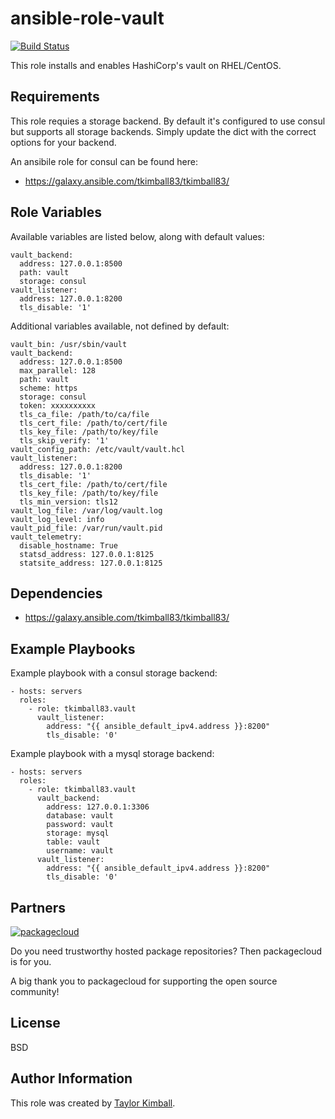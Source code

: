 # ansible-role-vault

[![Build Status](https://travis-ci.org/tkimball83/ansible-role-vault.svg?branch=master)](https://travis-ci.org/tkimball83/ansible-role-vault)

This role installs and enables HashiCorp's vault on RHEL/CentOS.

## Requirements

This role requies a storage backend.  By default it's configured
to use consul but supports all storage backends.  Simply update
the dict with the correct options for your backend.

An ansibile role for consul can be found here:

 * https://galaxy.ansible.com/tkimball83/tkimball83/

## Role Variables

Available variables are listed below, along with default values:

    vault_backend:
      address: 127.0.0.1:8500
      path: vault
      storage: consul
    vault_listener:
      address: 127.0.0.1:8200
      tls_disable: '1'

Additional variables available, not defined by default:

    vault_bin: /usr/sbin/vault
    vault_backend:
      address: 127.0.0.1:8500
      max_parallel: 128
      path: vault
      scheme: https
      storage: consul
      token: xxxxxxxxxx
      tls_ca_file: /path/to/ca/file
      tls_cert_file: /path/to/cert/file
      tls_key_file: /path/to/key/file
      tls_skip_verify: '1'
    vault_config_path: /etc/vault/vault.hcl
    vault_listener:
      address: 127.0.0.1:8200
      tls_disable: '1'
      tls_cert_file: /path/to/cert/file
      tls_key_file: /path/to/key/file
      tls_min_version: tls12
    vault_log_file: /var/log/vault.log
    vault_log_level: info
    vault_pid_file: /var/run/vault.pid
    vault_telemetry:
      disable_hostname: True
      statsd_address: 127.0.0.1:8125
      statsite_address: 127.0.0.1:8125

## Dependencies

 * https://galaxy.ansible.com/tkimball83/tkimball83/

## Example Playbooks

Example playbook with a consul storage backend:

    - hosts: servers
      roles:
        - role: tkimball83.vault
          vault_listener:
            address: "{{ ansible_default_ipv4.address }}:8200"
            tls_disable: '0'

Example playbook with a mysql storage backend:

    - hosts: servers
      roles:
        - role: tkimball83.vault
          vault_backend:
            address: 127.0.0.1:3306
            database: vault
            password: vault
            storage: mysql
            table: vault
            username: vault
          vault_listener:
            address: "{{ ansible_default_ipv4.address }}:8200"
            tls_disable: '0'

## Partners

[![packagecloud](http://dka575ofm4ao0.cloudfront.net/pages-transactional_logos/retina/10543/gKme3F4XRaC5EyKJzKsA)](https://packagecloud.io)

Do you need trustworthy hosted package repositories?  Then packagecloud is for you.

A big thank you to packagecloud for supporting the open source community!
         
## License

BSD

## Author Information

This role was created by [Taylor Kimball](http://www.linuxhq.org).
